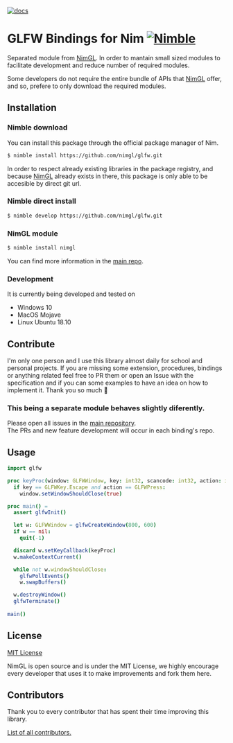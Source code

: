 [![docs](https://img.shields.io/badge/docs-passing-4caf50.svg?style=flat-square)](https://nimgl.org/docs)

# GLFW Bindings for Nim [![Nimble](https://raw.githubusercontent.com/yglukhov/nimble-tag/master/nimble.png)](https://github.com/nim-lang/nimble)

Separated module from [NimGL](https://nimgl.org/). In order to mantain small
sized modules to facilitate development and reduce number of required modules.

Some developers do not require the entire bundle of APIs that
[NimGL](https://nimgl.org/) offer, and so, prefere to only download the required
modules.

## Installation


### Nimble download

You can install this package through the official package manager of Nim.

```bash
$ nimble install https://github.com/nimgl/glfw.git
```

In order to respect already existing libraries in the package registry, and
because [NimGL](https://nimgl.org/) already exists in there, this package is
only able to be accesible by direct git url.

### Nimble direct install

```bash
$ nimble develop https://github.com/nimgl/glfw.git
```

### NimGL module

```bash
$ nimble install nimgl
```

You can find more information in the [main repo](https://github.com/nimgl/nimgl).

### Development

It is currently being developed and tested on

* Windows 10
* MacOS Mojave
* Linux Ubuntu 18.10

## Contribute

I'm only one person and I use this library almost daily for school and personal
projects. If you are missing some extension, procedures, bindings or anything
related feel free to PR them or open an Issue with the specification and
if you can some examples to have an idea on how to implement it.
Thank you so much :tada:

### This being a separate module behaves slightly diferently.

Please open all issues in the [main repository](https://github.com/nimgl/nimgl).  
The PRs and new feature development will occur in each binding's repo.

## Usage

```nim
import glfw

proc keyProc(window: GLFWWindow, key: int32, scancode: int32, action: int32, mods: int32): void {.cdecl.} =
  if key == GLFWKey.Escape and action == GLFWPress:
    window.setWindowShouldClose(true)

proc main() =
  assert glfwInit()

  let w: GLFWWindow = glfwCreateWindow(800, 600)
  if w == nil:
    quit(-1)

  discard w.setKeyCallback(keyProc)
  w.makeContextCurrent()

  while not w.windowShouldClose:
    glfwPollEvents()
    w.swapBuffers()

  w.destroyWindow()
  glfwTerminate()
  
main()
```

## License

[MIT License](https://github.com/nimgl/nimgl/blob/master/LICENSE)

NimGL is open source and is under the MIT License, we highly encourage every
developer that uses it to make improvements and fork them here.

## Contributors

Thank you to every contributor that has spent their time improving this library.

[List of all contributors.](https://github.com/nimgl/nimgl/graphs/contributors)
